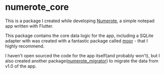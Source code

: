 # numerote_core

This is a package I created while developing [Numerote](https://apps.apple.com/us/app/numerote-word-count-note/id1507853252), a simple notepad app written with Flutter.

This package contains the core data logic for the app, including a SQLite adapter with was created with a fantastic package called [moor](https://moor.simonbinder.eu/) - that I highly recommend.

I haven't open sourced the code for the app itself(and probably won't), but I also created another package([numerote_migrator](https://github.com/ClimbingSilverTA/numerote_migrator)) to migrate the data from v1.0 of the app.